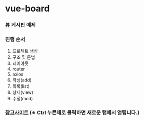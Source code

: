 # vue-board
### 뷰 게시판 예제

### 진행 순서
1. 프로젝트 생성
2. 구조 및 문법
3. 레이아웃
4. router
5. axios
6. 작성(add)
7. 목록(list)
8. 상세(view)
9. 수정(mod)

### [참고사이트](https://fyzh99.tistory.com/34?category=837734) (※ Ctrl 누른채로 클릭하면 새로운 탭에서 열립니다.)
